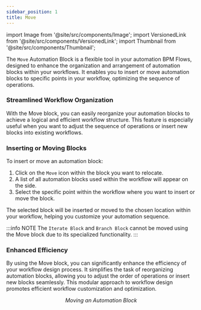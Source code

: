 ```yaml
---
sidebar_position: 1
title: Move
---
```


import Image from '@site/src/components/Image';
import VersionedLink from '@site/src/components/VersionedLink';
import Thumbnail from '@site/src/components/Thumbnail';

The `Move` Automation Block is a flexible tool in your automation BPM Flows, designed to enhance the organization and arrangement of automation blocks within your workflows. It enables you to insert or move automation blocks to specific points in your workflow, optimizing the sequence of operations.

<figure>
<Thumbnail src="/img/reference/automation-blocks/move/move-image.jpeg" alt="Move" />
</figure>

### Streamlined Workflow Organization

With the Move block, you can easily reorganize your automation blocks to achieve a logical and efficient workflow structure. This feature is especially useful when you want to adjust the sequence of operations or insert new blocks into existing workflows.

### Inserting or Moving Blocks

To insert or move an automation block:

1. Click on the `Move` icon within the block you want to relocate.
2. A list of all automation blocks used within the workflow will appear on the side.
3. Select the specific point within the workflow where you want to insert or move the block.

The selected block will be inserted or moved to the chosen location within your workflow, helping you customize your automation sequence.

:::info NOTE
The `Iterate Block` and `Branch Block` cannot be moved using the Move block due to its specialized functionality.
:::

### Enhanced Efficiency

By using the Move block, you can significantly enhance the efficiency of your workflow design process. It simplifies the task of reorganizing automation blocks, allowing you to adjust the order of operations or insert new blocks seamlessly. This modular approach to workflow design promotes efficient workflow customization and optimization.

<figure>
<Thumbnail src="/img/reference/automation-blocks/move/move-example.jpeg" alt="Move" />
<figcaption align='center'><i>Moving an Automation Block</i></figcaption>
</figure>


    